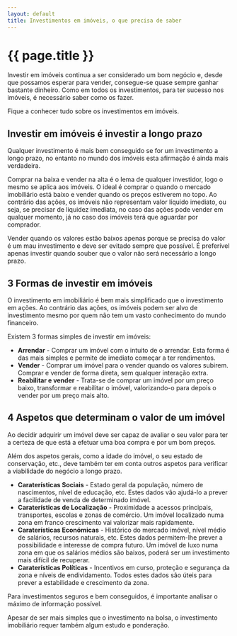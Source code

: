 ```yaml
---
layout: default
title: Investimentos em imóveis, o que precisa de saber
---
```


#  {{ page.title }}

Investir em imóveis continua a ser considerado um bom negócio e, desde que possamos esperar para vender, consegue-se quase sempre ganhar bastante dinheiro.
Como em todos os investimentos, para ter sucesso nos imóveis, é necessário saber como os fazer.

Fique a conhecer tudo sobre os investimentos em imóveis.

## Investir em imóveis é investir a longo prazo

Qualquer investimento é mais bem conseguido se for um investimento a longo prazo, no entanto no mundo dos imóveis esta afirmação é ainda mais verdadeira.

Comprar na baixa e vender na alta é o lema de qualquer investidor, logo o mesmo se aplica aos imóveis. O ideal é comprar o quando o mercado imobiliário está baixo e vender quando os preços estiverem no topo.
Ao contrário das ações, os imóveis não representam valor líquido imediato, ou seja, se precisar de liquidez imediata, no caso das ações pode vender em qualquer momento, já no caso dos imóveis terá que aguardar por comprador.

Vender quando os valores estão baixos apenas porque se precisa do valor é um mau investimento e deve ser evitado sempre que possível. É preferível apenas investir quando souber que o valor não será necessário a longo prazo.

## 3 Formas de investir em imóveis

O investimento em imobiliário é bem mais simplificado que o investimento em ações. Ao contrário das ações, os imóveis podem ser alvo de investimento mesmo por quem não tem um vasto conhecimento do mundo financeiro.

Existem 3 formas simples de investir em imóveis:

* __Arrendar__ - Comprar um imóvel com o intuito de o arrendar. Esta forma é das mais simples e permite de imediato começar a ter rendimentos.
* __Vender__ - Comprar um imóvel para o vender quando os valores subirem. Comprar e vender de forma direta, sem qualquer interação extra.
* __Reabilitar e vender__ - Trata-se de comprar um imóvel por um preço baixo, transformar e reabilitar o imóvel, valorizando-o para depois o vender por um preço mais alto.

## 4 Aspetos que determinam o valor de um imóvel

Ao decidir adquirir um imóvel deve ser capaz de avaliar o seu valor para ter a certeza de que está a efetuar uma boa compra e por um bom preços.

Além dos aspetos gerais, como a idade do imóvel, o seu estado de conservação, etc., deve também ter em conta outros aspetos para verificar a viabilidade do negócio a longo prazo.

* __Caraterísticas Sociais__ - Estado geral da população, número de nascimentos, nível de educação, etc. Estes dados vão ajudá-lo a prever a facilidade de venda de determinado imóvel.
* __Caraterísticas de Localização__ - Proximidade a acessos principais, transportes, escolas e zonas de comércio. Um imóvel localizado numa zona em franco crescimento vai valorizar mais rapidamente.
* __Caraterísticas Económicas__ - Histórico do mercado imóvel, nível médio de salários, recursos naturais, etc. Estes dados permitem-lhe prever a possibilidade e interesse de compra futuro. Um imóvel de luxo numa zona em que os salários médios são baixos, poderá ser um investimento mais difícil de recuperar.
* __Caraterísticas Políticas__ - Incentivos em curso, proteção e segurança da zona e níveis de endividamento. Todos estes dados são úteis para prever a estabilidade e crescimento da zona.

Para investimentos seguros e bem conseguidos, é importante analisar o máximo de informação possível.

Apesar de ser mais simples que o investimento na bolsa, o investimento imobiliário requer também algum estudo e ponderação.
